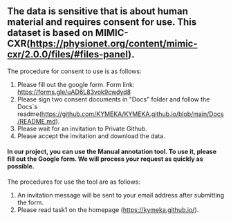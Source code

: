 ## The data is sensitive that is about human material and requires consent for use. This dataset is based on MIMIC-CXR(https://physionet.org/content/mimic-cxr/2.0.0/files/#files-panel).

The procedure for consent to use is as follows:
1. Please fill out the google form. Form link: https://forms.gle/uAD6L83vok9cwdyd8
2. Please sign two consent documents in "Docs" folder and follow the Docs`s readme(https://github.com/KYMEKA/KYMEKA.github.io/blob/main/Docs/README.md).
3. Please wait for an invitation to Private Github.
4. Please accept the invitation and download the data.

#### In our project, you can use the Manual annotation tool. To use it, please fill out the Google form. We will process your request as quickly as possible.
The procedures for use the tool are as follows:
1. An invitation message will be sent to your email address after submitting the form.
2. Please read task1 on the homepage (https://kymeka.github.io/).
